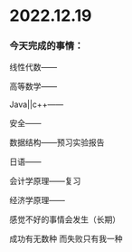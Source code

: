 # 2022.12.19

### 今天完成的事情：

线性代数——

高等数学——

Java||c++——

安全——

数据结构——预习实验报告

日语——

会计学原理——复习

经济学原理——

感觉不好的事情会发生（长期）

成功有无数种 而失败只有我一种

